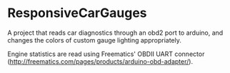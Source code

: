 # ResponsiveCarGauges
A project that reads car diagnostics through an obd2 port to arduino, and changes the colors of custom gauge lighting appropriately.

Engine statistics are read using Freematics' OBDII UART connector (http://freematics.com/pages/products/arduino-obd-adapter/).
